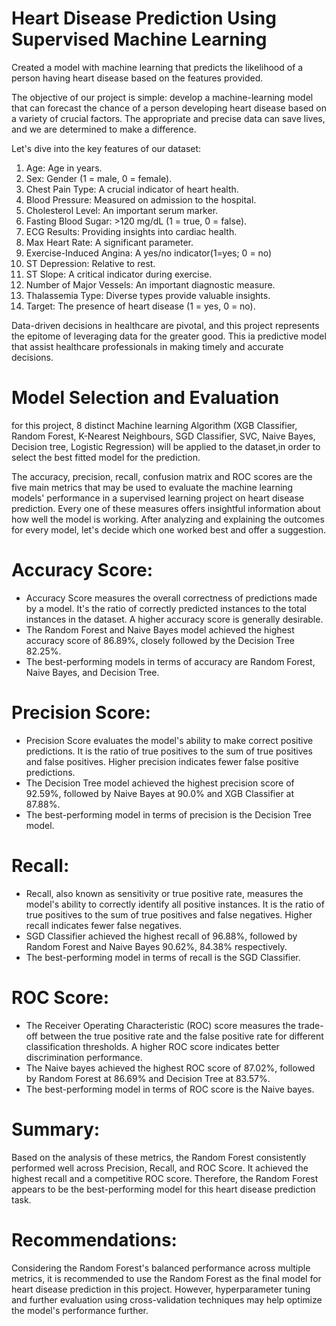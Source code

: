# Heart Disease Prediction Using Supervised Machine Learning
Created a model with machine learning that predicts the likelihood of a person having heart disease based on the features provided.

The objective of our project is simple: develop a machine-learning model that can forecast the chance of a person developing heart disease based on a variety of crucial factors. The appropriate and precise data can save lives, and we are determined to make a difference.

Let's dive into the key features of our dataset:

1.  Age: Age in years.
2.  Sex: Gender (1 = male, 0 = female).
3.  Chest Pain Type: A crucial indicator of heart health.
4.  Blood Pressure: Measured on admission to the hospital.
5.  Cholesterol Level: An important serum marker.
6.  Fasting Blood Sugar: >120 mg/dL (1 = true, 0 = false).
7.  ECG Results: Providing insights into cardiac health.
8.  Max Heart Rate: A significant parameter.
9.  Exercise-Induced Angina: A yes/no indicator(1=yes; 0 = no)
10.  ST Depression: Relative to rest.
11.  ST Slope: A critical indicator during exercise.
12.  Number of Major Vessels: An important diagnostic measure.
13.  Thalassemia Type: Diverse types provide valuable insights.
14.  Target: The presence of heart disease (1 = yes, 0 = no).

Data-driven decisions in healthcare are pivotal, and this project represents the epitome of leveraging data for the greater good. This ia predictive model that assist healthcare professionals in making timely and accurate decisions.

# Model Selection and Evaluation
for this project, 8 distinct Machine learning Algorithm (XGB Classifier, Random Forest, K-Nearest Neighbours, SGD Classifier, SVC, Naive Bayes, Decision tree, Logistic Regression) will be applied to the dataset,in order to select the best fitted model for the prediction.

The accuracy, precision, recall, confusion matrix and ROC scores are the five main metrics that may be used to evaluate the machine learning models' performance in a supervised learning project on heart disease prediction. Every one of these measures offers insightful information about how well the model is working. After analyzing and explaining the outcomes for every model, let's decide which one worked best and offer a suggestion.

# Accuracy Score:
- Accuracy Score measures the overall correctness of predictions made by a model. It's the ratio of correctly predicted instances to the total instances in the dataset. A higher accuracy score is generally desirable.
- The Random Forest and Naive Bayes model achieved the highest accuracy score of 86.89%, closely followed by the Decision Tree 82.25%.
- The best-performing models in terms of accuracy are Random Forest, Naive Bayes, and  Decision Tree.

# Precision Score:
- Precision Score evaluates the model's ability to make correct positive predictions. It is the ratio of true positives to the sum of true positives and false positives. Higher precision indicates fewer false positive 
  predictions.
- The Decision Tree model achieved the highest precision score of 92.59%, followed by Naive Bayes at 90.0% and XGB Classifier at 87.88%.
- The best-performing model in terms of precision is the Decision Tree model.

# Recall:
- Recall, also known as sensitivity or true positive rate, measures the model's ability to correctly identify all positive instances. It is the ratio of true positives to the sum of true positives and false negatives. 
  Higher recall indicates fewer false negatives.
- SGD Classifier achieved the highest recall of 96.88%, followed by Random Forest and Naive Bayes 90.62%, 84.38% respectively.
- The best-performing model in terms of recall is the SGD Classifier.

# ROC Score:
- The Receiver Operating Characteristic (ROC) score measures the trade-off between the true positive rate and the false positive rate for different classification thresholds. A higher ROC score indicates better 
  discrimination performance.
- The Naive bayes achieved the highest ROC score of 87.02%, followed by Random Forest at 86.69% and Decision Tree at 83.57%.
- The best-performing model in terms of ROC score is the Naive bayes.

# Summary:
Based on the analysis of these metrics, the Random Forest consistently performed well across Precision, Recall, and ROC Score. It achieved the highest recall and a competitive ROC score. Therefore, the Random Forest appears to be the best-performing model for this heart disease prediction task.

# Recommendations:
Considering the Random Forest's balanced performance across multiple metrics, it is recommended to use the Random Forest as the final model for heart disease prediction in this project. However, hyperparameter tuning and further evaluation using cross-validation techniques may help optimize the model's performance further.



